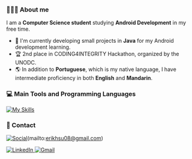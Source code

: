 

  
  
### **👨🏻‍💻 About me**
I am a **Computer Science student** studying **Android Development** in my free time. 

* 📖 I'm currently developing small projects in **Java** for my Android development learning.
* 🏆 2nd place in CODING4INTEGRITY Hackathon, organized by the UNODC.
* 🌎 In addition to **Portuguese**, which is my native language, I have intermediate proficiency in both **English** and **Mandarin**.


### **💻 Main Tools and Programming Languages**
[![My Skills](https://skillicons.dev/icons?i=androidstudio,eclipse,figma,java,kotlin,git)](https://skillicons.dev)


### **💬 Contact**
[![Social](https://skillicons.dev/icons?i=linkedin,gmail)](https://www.linkedin.com/in/erikhsu/)(mailto:erikhsu08@gmail.com)



<a href="https://www.linkedin.com/in/erikhsu/" target="_blank">
<img alt="LinkedIn" src="https://skillicons.dev/icons?i=linkedin"/>
<a href="mailto:erikhsu08@gmail.com">
<img alt="Gmail" src="https://skillicons.dev/icons?i=gmail" />
</a>


